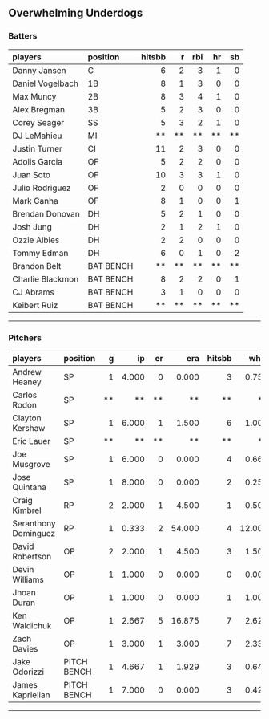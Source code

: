 ## Overwhelming Underdogs

### Batters

 
|players          |position  | hitsbb|  r| rbi| hr| sb| 
|:----------------|:---------|------:|--:|---:|--:|--:| 
|Danny Jansen     |C         |      6|  2|   3|  1|  0| 
|Daniel Vogelbach |1B        |      8|  1|   3|  0|  0| 
|Max Muncy        |2B        |      8|  3|   4|  1|  0| 
|Alex Bregman     |3B        |      5|  2|   3|  0|  0| 
|Corey Seager     |SS        |      5|  3|   2|  1|  0| 
|DJ LeMahieu      |MI        |     **| **|  **| **| **| 
|Justin Turner    |CI        |     11|  2|   3|  0|  0| 
|Adolis Garcia    |OF        |      5|  2|   2|  0|  0| 
|Juan Soto        |OF        |     10|  3|   3|  1|  0| 
|Julio Rodriguez  |OF        |      2|  0|   0|  0|  0| 
|Mark Canha       |OF        |      8|  1|   0|  0|  1| 
|Brendan Donovan  |DH        |      5|  2|   1|  0|  0| 
|Josh Jung        |DH        |      2|  1|   2|  1|  0| 
|Ozzie Albies     |DH        |      2|  2|   0|  0|  0| 
|Tommy Edman      |DH        |      6|  0|   1|  0|  2| 
|Brandon Belt     |BAT BENCH |     **| **|  **| **| **| 
|Charlie Blackmon |BAT BENCH |      8|  2|   2|  0|  1| 
|CJ Abrams        |BAT BENCH |      3|  1|   0|  0|  0| 
|Keibert Ruiz     |BAT BENCH |     **| **|  **| **| **| 

* * *

### Pitchers

 
|players              |position    |  g|    ip| er|    era| hitsbb|   whip| so|  w| sv| 
|:--------------------|:-----------|--:|-----:|--:|------:|------:|------:|--:|--:|--:| 
|Andrew Heaney        |SP          |  1| 4.000|  0|  0.000|      3|  0.750|  8|  0|  0| 
|Carlos Rodon         |SP          | **|    **| **|     **|     **|     **| **| **| **| 
|Clayton Kershaw      |SP          |  1| 6.000|  1|  1.500|      6|  1.000| 10|  1|  0| 
|Eric Lauer           |SP          | **|    **| **|     **|     **|     **| **| **| **| 
|Joe Musgrove         |SP          |  1| 6.000|  0|  0.000|      4|  0.667|  8|  1|  0| 
|Jose Quintana        |SP          |  1| 8.000|  0|  0.000|      2|  0.250|  6|  0|  0| 
|Craig Kimbrel        |RP          |  2| 2.000|  1|  4.500|      1|  0.500|  1|  1|  0| 
|Seranthony Dominguez |RP          |  1| 0.333|  2| 54.000|      4| 12.000|  0|  0|  0| 
|David Robertson      |OP          |  2| 2.000|  1|  4.500|      3|  1.500|  1|  0|  0| 
|Devin Williams       |OP          |  1| 1.000|  0|  0.000|      0|  0.000|  2|  0|  1| 
|Jhoan Duran          |OP          |  1| 1.000|  0|  0.000|      1|  1.000|  2|  0|  1| 
|Ken Waldichuk        |OP          |  1| 2.667|  5| 16.875|      7|  2.625|  3|  0|  0| 
|Zach Davies          |OP          |  1| 3.000|  1|  3.000|      7|  2.333|  3|  0|  0| 
|Jake Odorizzi        |PITCH BENCH |  1| 4.667|  1|  1.929|      3|  0.643|  5|  0|  0| 
|James Kaprielian     |PITCH BENCH |  1| 7.000|  0|  0.000|      3|  0.429|  6|  1|  0| 


* * *



